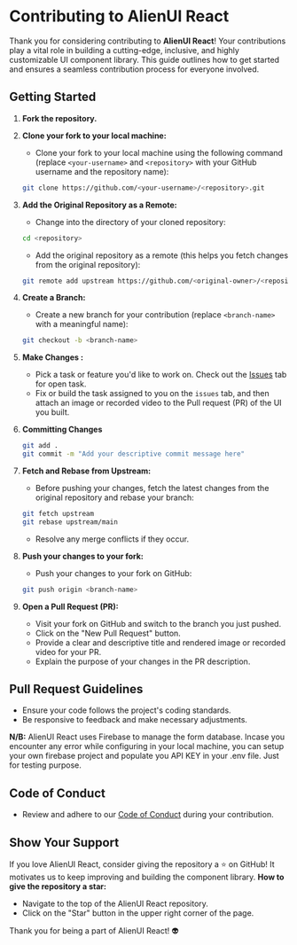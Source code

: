# Contributing to AlienUI React

Thank you for considering contributing to **AlienUI React**! Your contributions play a vital role in building a cutting-edge, inclusive, and highly customizable UI component library. This guide outlines how to get started and ensures a seamless contribution process for everyone involved.

## Getting Started

1. **Fork the repository.**
2. **Clone your fork to your local machine:**

   - Clone your fork to your local machine using the following command (replace `<your-username>` and `<repository>`
     with your GitHub username and the repository name):

   ```bash
   git clone https://github.com/<your-username>/<repository>.git
   ```

3. **Add the Original Repository as a Remote:**

   - Change into the directory of your cloned repository:

   ```bash
   cd <repository>
   ```

   - Add the original repository as a remote (this helps you fetch changes from the original repository):

   ```bash
   git remote add upstream https://github.com/<original-owner>/<repository>.git
   ```

4. **Create a Branch:**

   - Create a new branch for your contribution (replace `<branch-name>` with a meaningful name):

   ```bash
   git checkout -b <branch-name>
   ```

5. **Make Changes :**
   - Pick a task or feature you'd like to work on. Check out the [Issues](https://github.com/khaymanii/AlienUI-React/issues) tab for open task.
   - Fix or build the task assigned to you on the `issues` tab, and then attach an image or recorded video to the Pull request (PR) of the UI you built.
6. **Committing Changes**

   ```bash
   git add .
   git commit -m "Add your descriptive commit message here"
   ```

7. **Fetch and Rebase from Upstream:**

   - Before pushing your changes, fetch the latest changes from the original repository and rebase your branch:

   ```bash
   git fetch upstream
   git rebase upstream/main
   ```

   - Resolve any merge conflicts if they occur.

8. **Push your changes to your fork:**

   - Push your changes to your fork on GitHub:

   ```bash
   git push origin <branch-name>
   ```

9. **Open a Pull Request (PR):**
   - Visit your fork on GitHub and switch to the branch you just pushed.
   - Click on the "New Pull Request" button.
   - Provide a clear and descriptive title and rendered image or recorded video for your PR.
   - Explain the purpose of your changes in the PR description.

## Pull Request Guidelines

- Ensure your code follows the project's coding standards.
- Be responsive to feedback and make necessary adjustments.

**N/B:** AlienUI React uses Firebase to manage the form database. Incase you encounter any error while configuring in your local machine, you can setup your own firebase project and populate you API KEY in your .env file. Just for testing purpose.

## Code of Conduct

- Review and adhere to our [Code of Conduct](https://github.com/khaymanii/AlienUI-React/blob/main/CODE%20OF%20CONDUCT.md) during your contribution.

## Show Your Support

If you love AlienUI React, consider giving the repository a ⭐ on GitHub! It motivates us to keep improving and building the component library.
**How to give the repository a star:**

- Navigate to the top of the AlienUI React repository.
- Click on the "Star" button in the upper right corner of the page.

Thank you for being a part of AlienUI React! 👽
